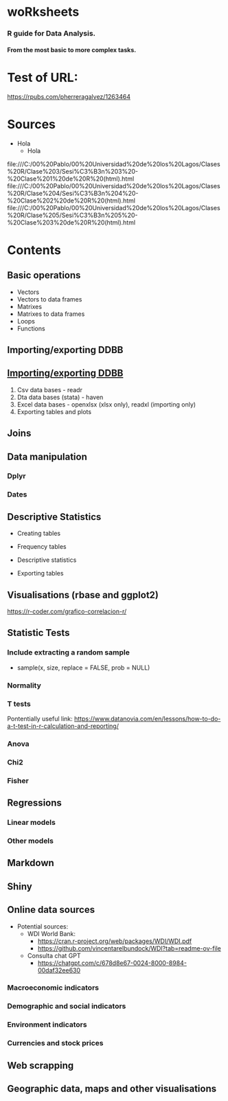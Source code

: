 # woRksheets
### R guide for Data Analysis.
#### From the most basic to more complex tasks.


# Test of URL:
https://rpubs.com/pherreragalvez/1263464

# Sources
* Hola
  * Hola


file:///C:/00%20Pablo/00%20Universidad%20de%20los%20Lagos/Clases%20R/Clase%203/Sesi%C3%B3n%203%20-%20Clase%201%20de%20R%20(html).html
file:///C:/00%20Pablo/00%20Universidad%20de%20los%20Lagos/Clases%20R/Clase%204/Sesi%C3%B3n%204%20-%20Clase%202%20de%20R%20(html).html
file:///C:/00%20Pablo/00%20Universidad%20de%20los%20Lagos/Clases%20R/Clase%205/Sesi%C3%B3n%205%20-%20Clase%203%20de%20R%20(html).html

# Contents

## Basic operations
* Vectors
* Vectors to data frames
* Matrixes
* Matrixes to data frames
* Loops
* Functions

## Importing/exporting DDBB
## <a href="[https://www.ejemplo.com](https://rpubs.com/pherreragalvez/1271494)" target="_blank">Importing/exporting DDBB</a>



1. Csv data bases - readr
2. Dta data bases (stata) - haven
3. Excel data bases - openxlsx (xlsx only), readxl (importing only)
4. Exporting tables and plots

## Joins

## Data manipulation
### Dplyr
### Dates

## Descriptive Statistics
* Creating tables
 * Frequency tables
 * Descriptive statistics

* Exporting tables

## Visualisations (rbase and ggplot2)

https://r-coder.com/grafico-correlacion-r/

## Statistic Tests
### Include extracting a random sample
* sample(x, size, replace = FALSE, prob = NULL)
### Normality
### T tests
Pontentially useful link: https://www.datanovia.com/en/lessons/how-to-do-a-t-test-in-r-calculation-and-reporting/
### Anova
### Chi2
### Fisher

## Regressions
### Linear models
### Other models

## Markdown

## Shiny

## Online data sources
* Potential sources:
  * WDI World Bank:
    * https://cran.r-project.org/web/packages/WDI/WDI.pdf
    * https://github.com/vincentarelbundock/WDI?tab=readme-ov-file
  * Consulta chat GPT
    * https://chatgpt.com/c/678d8e67-0024-8000-8984-00daf32ee630
### Macroeconomic indicators
### Demographic and social indicators
### Environment indicators
### Currencies and stock prices


## Web scrapping

## Geographic data, maps and other visualisations

## 
## 
## 



